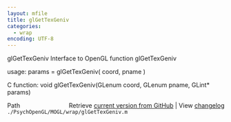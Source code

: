 ```yaml
---
layout: mfile
title: glGetTexGeniv
categories:
  - wrap
encoding: UTF-8
---
```


glGetTexGeniv  Interface to OpenGL function glGetTexGeniv

usage:  params = glGetTexGeniv( coord, pname )

C function:  void glGetTexGeniv(GLenum coord, GLenum pname, GLint\* params)


<div class="code_header" style="text-align:right;">
  <span style="float:left;">Path&nbsp;&nbsp;</span> <span class="counter">Retrieve <a href=
  "https://raw.github.com/Psychtoolbox-3/Psychtoolbox-3/beta/./PsychOpenGL/MOGL/wrap/glGetTexGeniv.m">current version from GitHub</a> | View <a href=
  "https://github.com/Psychtoolbox-3/Psychtoolbox-3/commits/beta/./PsychOpenGL/MOGL/wrap/glGetTexGeniv.m">changelog</a></span>
</div>
<div class="code">
  <code>./PsychOpenGL/MOGL/wrap/glGetTexGeniv.m</code>
</div>
